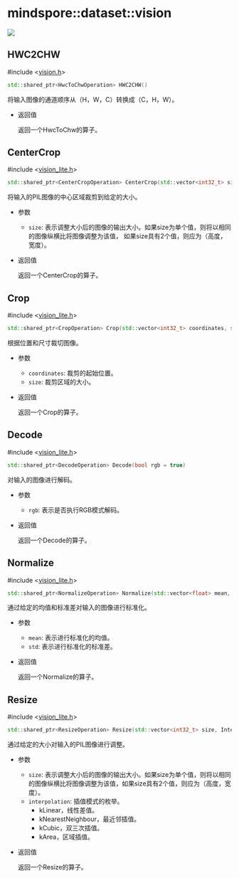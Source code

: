 # mindspore::dataset::vision

<a href="https://gitee.com/mindspore/docs/blob/master/docs/api_cpp/source_zh_cn/vision.md" target="_blank"><img src="https://gitee.com/mindspore/docs/raw/master/resource/_static/logo_source.png"></a>

## HWC2CHW

\#include &lt;[vision.h](https://gitee.com/mindspore/mindspore/blob/master/mindspore/ccsrc/minddata/dataset/include/vision.h)&gt;

```cpp
std::shared_ptr<HwcToChwOperation> HWC2CHW()
```

将输入图像的通道顺序从（H，W，C）转换成（C，H，W）。

- 返回值

    返回一个HwcToChw的算子。

## CenterCrop

\#include &lt;[vision_lite.h](https://gitee.com/mindspore/mindspore/blob/master/mindspore/ccsrc/minddata/dataset/include/vision_lite.h)&gt;

```cpp
std::shared_ptr<CenterCropOperation> CenterCrop(std::vector<int32_t> size)
```

将输入的PIL图像的中心区域裁剪到给定的大小。

- 参数

    - `size`: 表示调整大小后的图像的输出大小。如果size为单个值，则将以相同的图像纵横比将图像调整为该值， 如果size具有2个值，则应为（高度，宽度）。

- 返回值

    返回一个CenterCrop的算子。

## Crop

\#include &lt;[vision_lite.h](https://gitee.com/mindspore/mindspore/blob/master/mindspore/ccsrc/minddata/dataset/include/vision_lite.h)&gt;

```cpp
std::shared_ptr<CropOperation> Crop(std::vector<int32_t> coordinates, std::vector<int32_t> size)
```

根据位置和尺寸裁切图像。

- 参数

    - `coordinates`: 裁剪的起始位置。
    - `size`: 裁剪区域的大小。

- 返回值

    返回一个Crop的算子。

## Decode

\#include &lt;[vision_lite.h](https://gitee.com/mindspore/mindspore/blob/master/mindspore/ccsrc/minddata/dataset/include/vision_lite.h)&gt;

```cpp
std::shared_ptr<DecodeOperation> Decode(bool rgb = true)
```

对输入的图像进行解码。

- 参数

    - `rgb`: 表示是否执行RGB模式解码。  

- 返回值

    返回一个Decode的算子。

## Normalize

\#include &lt;[vision_lite.h](https://gitee.com/mindspore/mindspore/blob/master/mindspore/ccsrc/minddata/dataset/include/vision_lite.h)&gt;

```cpp
std::shared_ptr<NormalizeOperation> Normalize(std::vector<float> mean, std::vector<float> std)
```

通过给定的均值和标准差对输入的图像进行标准化。

- 参数

    - `mean`: 表示进行标准化的均值。
    - `std`: 表示进行标准化的标准差。

- 返回值

    返回一个Normalize的算子。

## Resize

\#include &lt;[vision_lite.h](https://gitee.com/mindspore/mindspore/blob/master/mindspore/ccsrc/minddata/dataset/include/vision_lite.h)&gt;

```cpp
std::shared_ptr<ResizeOperation> Resize(std::vector<int32_t> size, InterpolationMode interpolation = InterpolationMode::kLinear)
```

通过给定的大小对输入的PIL图像进行调整。

- 参数

    - `size`: 表示调整大小后的图像的输出大小。如果size为单个值，则将以相同的图像纵横比将图像调整为该值，如果size具有2个值，则应为（高度，宽度）。
    - `interpolation`: 插值模式的枚举。
        - kLinear，线性差值。
        - kNearestNeighbour，最近邻插值。
        - kCubic，双三次插值。
        - kArea，区域插值。

- 返回值

    返回一个Resize的算子。
